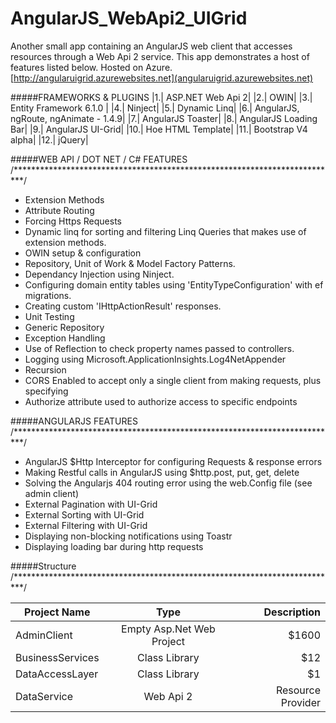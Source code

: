 # AngularJS_WebApi2_UIGrid
Another small app containing an AngularJS web client that accesses resources through a Web Api 2 service. 
This app demonstrates a host of features listed below. Hosted on Azure. [http://angularuigrid.azurewebsites.net](angularuigrid.azurewebsites.net)


#####FRAMEWORKS & PLUGINS
|1.| ASP.NET Web Api 2|
|2.| OWIN|
|3.| Entity Framework 6.1.0 |
|4.| Ninject|
|5.| Dynamic Linq|
|6.| AngularJS, ngRoute, ngAnimate - 1.4.9|
|7.| AngularJS Toaster|
|8.| AngularJS Loading Bar|
|9.| AngularJS UI-Grid|
|10.| Hoe HTML Template|
|11.| Bootstrap V4 alpha|
|12.| jQuery|


#####WEB API / DOT NET / C# FEATURES
/**************************************************************************/
* Extension Methods
* Attribute Routing
* Forcing Https Requests
* Dynamic linq for sorting and filtering Linq Queries that makes use of extension methods.
* OWIN setup & configuration
* Repository, Unit of Work & Model Factory Patterns.
* Dependancy Injection using Ninject.
* Configuring domain entity tables using 'EntityTypeConfiguration' with ef migrations.
* Creating custom 'IHttpActionResult' responses.
* Unit Testing
* Generic Repository
* Exception Handling
* Use of Reflection to check property names passed to controllers.
* Logging using Microsoft.ApplicationInsights.Log4NetAppender
* Recursion
* CORS Enabled to accept only a single client from making requests, plus specifying 
* Authorize attribute used to authorize access to specific endpoints


#####ANGULARJS FEATURES
/**************************************************************************/
* AngularJS $Http Interceptor for configuring Requests & response errors
* Making Restful calls in AngularJS using $http.post, put, get, delete
* Solving the Angularjs 404 routing error using the web.Config file (see admin client)
* External Pagination with UI-Grid
* External Sorting with UI-Grid
* External Filtering with UI-Grid
* Displaying non-blocking notifications using Toastr
* Displaying loading bar during http requests


#####Structure
/**************************************************************************/

| Project Name        | Type           | Description  |
| ---------------- |:-------------:| -----:|
| AdminClient     | Empty Asp.Net Web Project | $1600 |
| BusinessServices      |  Class Library      |   $12 |
| DataAccessLayer | Class Library      |    $1 |
| DataService | Web Api 2 | Resource Provider |


